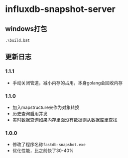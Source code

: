 # influxdb-snapshot-server

## windows打包

```shell
.\build.bat
```

## 更新日志

### 1.1.1

- 手动关闭管道，减小内存的占用，本身golang会回收内存

### 1.1.0

- 加入mapstructure来作为对象转换
- 历史查询启用并发
- 实时数据查询如果内存里面没有数据则从数据库里查找


### 1.0.0

- 修改了程序名称`fastdb-snapshot.exe`
- 优化性能，比之前快了30-40%


